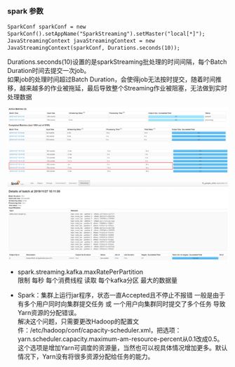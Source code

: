 ### spark 参数
```
SparkConf sparkConf = new SparkConf().setAppName("SparkStreaming").setMaster("local[*]"); 
JavaStreamingContext javaStreamingContext = new JavaStreamingContext(sparkConf, Durations.seconds(10));
```
Durations.seconds(10)设置的是sparkStreaming批处理的时间间隔，每个Batch Duration时间去提交一次job。  
如果job的处理时间超过Batch Duration，会使得job无法按时提交，随着时间推移，越来越多的作业被拖延，最后导致整个Streaming作业被阻塞，无法做到实时处理数据

![spark](images/spark_streaming-2.png)

![spark](images/spark_streaming-1.png)

![spark](images/spark_streaming-3.png)


* spark.streaming.kafka.maxRatePerPartition  
限制 每秒 每个消费线程 读取 每个kafka分区 最大的数据量  


* Spark：集群上运行jar程序，状态一直Accepted且不停止不报错
一般是由于 有多个用户同时向集群提交任务 或 一个用户向集群同时提交了多个任务 导致Yarn资源的分配错误。  
解决这个问题，只需要更改Hadoop的配置文件：/etc/hadoop/conf/capacity-scheduler.xml，把选项：yarn.scheduler.capacity.maximum-am-resource-percent从0.1改成0.5。  
这个选项是增加Yarn可调度的资源量，当然也可以视具体情况增加更多。默认情况下，Yarn没有将很多资源分配给任务的能力。